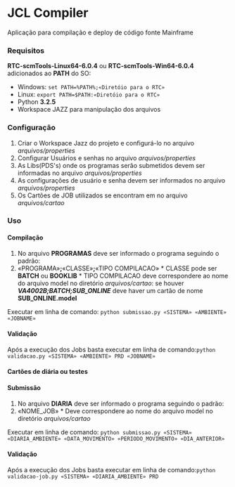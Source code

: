 # JCL Compiler


Aplicação para compilação e deploy de código fonte Mainframe


### Requisitos

**RTC-scmTools-Linux64-6.0.4** ou **RTC-scmTools-Win64-6.0.4** adicionados ao **PATH** do SO:
* Windows: `set PATH=%PATH%;«Diretóio para o RTC»`
* Linux: `export PATH=$PATH:«Diretóio para o RTC»`
* Python **3.2.5**
* Workspace JAZZ para manipulação dos arquivos

### Configuração

1. Criar o Workspace Jazz do projeto e configurá-lo no arquivo _arquivos/properties_
2. Configurar Usuários e senhas no arquivo _arquivos/properties_
3. As Libs(PDS's) onde os programas serão submetidos devem ser informadas no arquivo _arquivos/properties_
4. As configurações de usuário e senha devem ser informados no arquivo _arquivos/properties_
5. Os Cartões de JOB utilizados se encontram em no arquivo _arquivos/cartao_

### Uso

#### Compilação

1. No arquivo **PROGRAMAS** deve ser informado o programa seguindo o padrão:
  1. «PROGRAMA»**;**«CLASSE»**;**«TIPO COMPILACAO»
    * CLASSE pode ser **BATCH** ou **BOOKLIB**
    * TIPO COMPILACAO deve correspondere ao nome do arquivo model no diretório _arquivos/cartao_: se houver _**VA4002B;BATCH;SUB_ONLINE**_ deve haver um cartão de nome **SUB_ONLINE.model**

Executar em linha de comando: `python submissao.py «SISTEMA» «AMBIENTE» «JOBNAME»`

#### Validação

Após a execução dos Jobs basta executar em linha de comando:`python validacao.py «SISTEMA» «AMBIENTE» PRD «JOBNAME»`

#### Cartões de diária ou testes

#### Submissão

1. No arquivo **DIARIA** deve ser informado o programa seguindo o padrão:
  1. «NOME_JOB»
    * Deve correspondere ao nome do arquivo model no diretório _arquivos/cartao_

Executar em linha de comando: `python submissao.py «SISTEMA» «DIARIA_AMBIENTE» «DATA_MOVIMENTO» «PERIODO_MOVIMENTO» «DIA_ANTERIOR»`

#### Validação

Após a execução dos Jobs basta executar em linha de comando:`python validacao-job.py «SISTEMA» «DIARIA_AMBIENTE» PRD`
